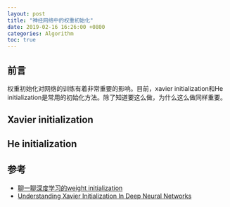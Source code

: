 ```yaml
---
layout: post
title: "神经网络中的权重初始化"
date: 2019-02-16 16:26:00 +0800
categories: Algorithm
toc: true
---
```


## 前言

权重初始化对网络的训练有着非常重要的影响。目前，xavier initialization和He initialization是常用的初始化方法。除了知道要这么做，为什么这么做同样重要。


## Xavier initialization

## He initialization

## 参考

* [聊一聊深度学习的weight initialization](https://zhuanlan.zhihu.com/p/25110150)
* [Understanding Xavier Initialization In Deep Neural Networks](https://prateekvjoshi.com/2016/03/29/understanding-xavier-initialization-in-deep-neural-networks/)